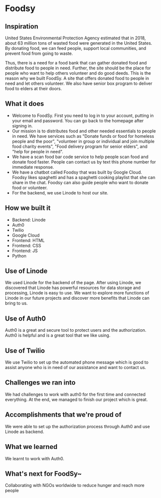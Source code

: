 # Foodsy
## Inspiration
United States Environmental Protection Agency estimated that in 2018, about 63 million tons of wasted food were generated in the United States. By donating food, we can  feed people, support local communities, and prevent food from going to waste. 

Thus, there is a need for a food bank that can gather donated food and distribute food to people in need. Further, the site should be the place for people who want to help others volunteer and do good deeds. This is the reason why we built FoodSy. A site that offers donated food to people in need and let others volunteer. We also have senior box program to deliver food to elders at their doors. 

## What it does
- Welcome to FoodSy. First you need to log in to your account, putting in your email and password. You can go back to the homepage after signing in.
- Our mission is to distributes food and other needed essentials to people in need. We have services such as "Donate funds or food for homeless people and the poor", "volunteer in group or individual and join multiple food charity events", "Food delivery program for senior elders", and "help for people in need".
- We have a scan food bar code service to help people scan food and donate food faster. People can contact us by text this phone number for immediate response. 
- We have a chatbot called Foodsy that was built by Google Cloud. Foodsy likes spaghetti and has a spaghetti cooking playlist that she can share in the chat.  Foodsy can also guide people who want to donate food or volunteer. 
- For the backend, we use Linode to host our site.

## How we built it
- Backend: Linode
- Auth0
- Twilio
- Google Cloud
- Frontend: HTML
- Frontend: CSS
- Frontend: JS
- Python

## Use of Linode
We used Linode for the backend of the page. After using Linode, we discovered that Linode has powerful resources for data storage and processing, Linode is easy to use. We want to explore more functions of Linode in our future projects and discover more benefits that Linode can bring to us. 

## Use of Auth0
Auth0 is a great and secure tool to protect users and the authorization. Auth0 is helpful and is a great tool that we like using. 

## Use of Twilio
We use Twilio to set up the automated phone message which is good to assist anyone who is in need of our assistance and want to contact us. 

## Challenges we ran into
We had challenges to work with auth0 for the first time and connected everything. At the end, we managed to finish our project which is great. 

## Accomplishments that we're proud of
We were able to set up the authorization process through Auth0 and use Linode as backend. 

## What we learned
We learnt to work with Auth0. 

## What's next for FoodSy~
Collaborating with NGOs worldwide to reduce hunger and reach more people 
